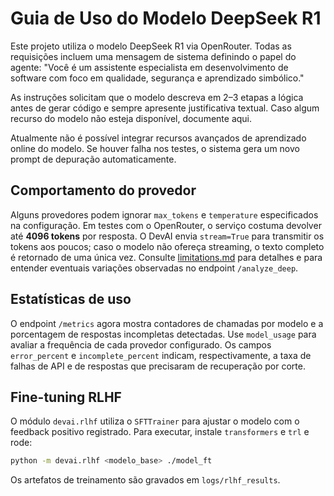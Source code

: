 # Guia de Uso do Modelo DeepSeek R1

Este projeto utiliza o modelo DeepSeek R1 via OpenRouter. Todas as requisições incluem uma mensagem de sistema definindo o papel do agente:
"Você é um assistente especialista em desenvolvimento de software com foco em qualidade, segurança e aprendizado simbólico."

As instruções solicitam que o modelo descreva em 2–3 etapas a lógica antes de gerar código e sempre apresente justificativa textual. Caso algum recurso do modelo não esteja disponível, documente aqui.

Atualmente não é possível integrar recursos avançados de aprendizado online do modelo. Se houver falha nos testes, o sistema gera um novo prompt de depuração automaticamente.

## Comportamento do provedor

Alguns provedores podem ignorar `max_tokens` e `temperature` especificados na
configuração. Em testes com o OpenRouter, o serviço costuma devolver até **4096
tokens** por resposta. O DevAI envia `stream=True` para transmitir os tokens aos
poucos; caso o modelo não ofereça streaming, o texto completo é retornado de uma
única vez. Consulte [limitations.md](limitations.md) para detalhes e para
entender eventuais variações observadas no endpoint `/analyze_deep`.

## Estatísticas de uso

O endpoint `/metrics` agora mostra contadores de chamadas por modelo e a
porcentagem de respostas incompletas detectadas.  Use `model_usage` para
avaliar a frequência de cada provedor configurado.  Os campos
`error_percent` e `incomplete_percent` indicam, respectivamente, a taxa de
falhas de API e de respostas que precisaram de recuperação por corte.

## Fine-tuning RLHF

O módulo `devai.rlhf` utiliza o `SFTTrainer` para ajustar o modelo com o
feedback positivo registrado. Para executar, instale `transformers` e `trl` e
rode:

```bash
python -m devai.rlhf <modelo_base> ./model_ft
```

Os artefatos de treinamento são gravados em `logs/rlhf_results`.

